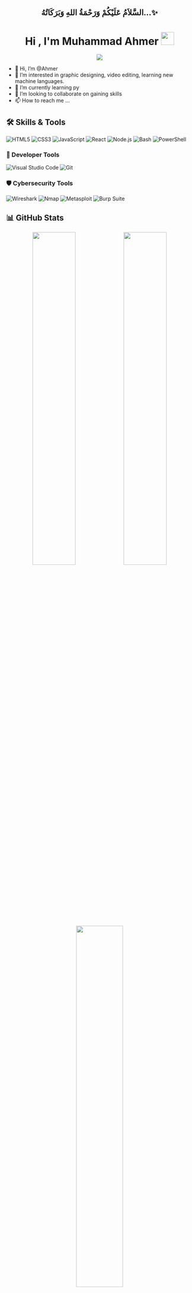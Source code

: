 <div align="center">
<h2 id="السَّلاَمُ-عَلَيْكُمْ-وَرَحْمَةُ-اللهِ-وَبَرَكَاتُهُ"><b>السَّلاَمُ عَلَيْكُمْ وَرَحْمَةُ اللهِ وَبَرَكَاتُهُ…✨</b></h2>
</div>

<h1 align="center"><b>Hi , I'm Muhammad Ahmer </b><img src="https://media.giphy.com/media/hvRJCLFzcasrR4ia7z/giphy.gif" width="35"></h1>
<!--  -->
<p align="center">
  <a href="https://github.com/DenverCoder1/readme-typing-svg"><img src="https://readme-typing-svg.herokuapp.com?font=Time+New+Roman&amp;color=cyan&amp;size=25&amp;center=true&amp;vCenter=true&amp;width=600&amp;height=100&amp;lines=Assalamu+O+Alaikum+Warahmatullah..♥++;Undergraduate,;Computer+Science+Student,;IT+Support+Specialist,;Cybersecurity+Analyst/Enthusiast,;Web Developer,;Love+to+learn+new+stuffs..&lt;3"></a>

- 👋 Hi, I’m @Ahmer
- 👀 I’m interested in graphic designing, video editing, learning new machine languages.
- 🌱 I’m currently learning py
- 💞️ I’m looking to collaborate on gaining skills
- 📫 How to reach me ...


## 🛠️ Skills & Tools

![HTML5](https://img.shields.io/badge/-HTML5-E34F26?logo=html5&logoColor=white&style=for-the-badge)
![CSS3](https://img.shields.io/badge/-CSS3-1572B6?logo=css3&logoColor=white&style=for-the-badge)
![JavaScript](https://img.shields.io/badge/-JavaScript-F7DF1E?logo=javascript&logoColor=black&style=for-the-badge)
![React](https://img.shields.io/badge/-React-61DAFB?logo=react&logoColor=black&style=for-the-badge)
![Node.js](https://img.shields.io/badge/-Node.js-339933?logo=nodedotjs&logoColor=white&style=for-the-badge)
![Bash](https://img.shields.io/badge/-Bash-121011?logo=gnu-bash&logoColor=white&style=for-the-badge)
![PowerShell](https://img.shields.io/badge/-PowerShell-5391FE?logo=powershell&logoColor=white&style=for-the-badge)

### 🧰 Developer Tools
![Visual Studio Code](https://img.shields.io/badge/-VSCode-007ACC?logo=visualstudiocode&logoColor=white&style=for-the-badge)
![Git](https://img.shields.io/badge/-Git-F05032?logo=git&logoColor=white&style=for-the-badge)

### 🛡️ Cybersecurity Tools
![Wireshark](https://img.shields.io/badge/-Wireshark-1679A7?logo=wireshark&logoColor=white&style=for-the-badge)
![Nmap](https://img.shields.io/badge/-Nmap-004A99?style=for-the-badge&logo=nmap&logoColor=white)
![Metasploit](https://img.shields.io/badge/-Metasploit-507C89?style=for-the-badge)
![Burp Suite](https://img.shields.io/badge/-Burp--Suite-FF6F00?style=for-the-badge)

## 📊 GitHub Stats

<div align="center">
  <img src="https://github-readme-stats.vercel.app/api?username=Ahmer-kun&show_icons=true&theme=radical" width="48%" />
  <img src="https://github-readme-streak-stats.herokuapp.com/?user=Ahmer-kun&theme=radical" width="48%" />
  <br/>
  <img src="https://github-readme-stats.vercel.app/api/top-langs/?username=Ahmer-kun&layout=compact&theme=radical" width="50%" />
</div>

[![LinkedIn](https://img.shields.io/badge/-LinkedIn-0A66C2?logo=linkedin&logoColor=white&style=for-the-badge)](hhttps://www.linkedin.com/in/muhammad-ahmer-b88485283)
[![Twitter](https://img.shields.io/badge/-Twitter-1DA1F2?logo=twitter&logoColor=white&style=for-the-badge)](https://twitter.com/yourhandle)
[![Portfolio](https://img.shields.io/badge/-Portfolio-121212?style=for-the-badge)](https://yourwebsite.com)
<!---
Ahmer-kun/Ahmer-kun is a ✨ special ✨ repository because its `README.md` (this file) appears on your GitHub profile.
You can click the Preview link to take a look at your changes.
--->
